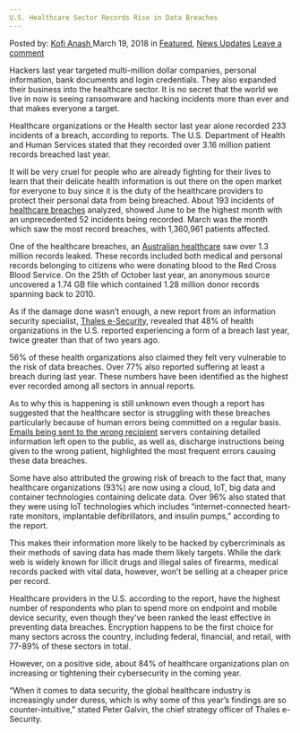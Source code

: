 ```yaml
---
U.S. Healthcare Sector Records Rise in Data Breaches
---
```

<article class="post-listing post-25095 post type-post status-publish format-standard has-post-thumbnail hentry 
 tag-breaches tag-data tag-healthcare tag-records tag-rise tag-sector">
<div class="post-inner">
<span>Posted by: <a href="https://www.deepdotweb.com/author/kofi/" title="">Kofi Anash </a></span>
<span>March 19, 2018</span>
<span>in <a href="https://www.deepdotweb.com/category/deepdot-news/" rel="category tag">Featured</a>, <a href="https://www.deepdotweb.com/category/news-updates/" rel="category tag">News Updates</a></span>
<span><a href="https://www.deepdotweb.com/2018/03/19/u-s-healthcare-sector-records-rise-data-breaches/#respond">Leave a comment</a></span>


<p><a id="post-25095-_gjdgxs"></a> Hackers last year targeted multi-million dollar companies, personal information, bank documents and login credentials. They also expanded their business into the healthcare sector. It is no secret that the world we live in now is seeing ransomware and hacking incidents more than ever and that makes everyone a target.</p>
<p>Healthcare organizations or the Health sector last year alone recorded 233 incidents of a breach, according to reports. The U.S. Department of Health and Human Services stated that they recorded over 3.16 million patient records breached last year.</p>
<p>It will be very cruel for people who are already fighting for their lives to learn that their delicate health information is out there on the open market for everyone to buy since it is the duty of the healthcare providers to protect their personal data from being breached. About 193 incidents of <a href="https://www.deepdotweb.com/2016/06/26/655000-healthcare-records-patients-being-sold/">healthcare breaches</a> analyzed, showed June to be the highest month with an unprecedented 52 incidents being recorded. March was the month which saw the most record breaches, with 1,360,961 patients affected.</p>
<p>One of the healthcare breaches, an <a href="https://www.deepdotweb.com/2017/10/03/dhs-issues-165-new-medicare-numbers-darknet-fiasco/">Australian healthcare</a> saw over 1.3 million records leaked. These records included both medical and personal records belonging to citizens who were donating blood to the Red Cross Blood Service. On the 25th of October last year, an anonymous source uncovered a 1.74 GB file which contained 1.28 million donor records spanning back to 2010.</p>
<p>As if the damage done wasn’t enough, a new report from an information security specialist, <a href="https://betanews.com/2018/03/05/half-us-helathcare-breached/">Thales e-Security</a>, revealed that 48% of health organizations in the U.S. reported experiencing a form of a breach last year, twice greater than that of two years ago.</p>
<p>56% of these health organizations also claimed they felt very vulnerable to the risk of data breaches. Over 77% also reported suffering at least a breach during last year. These numbers have been identified as the highest ever recorded among all sectors in annual reports.</p>
<p>As to why this is happening is still unknown even though a report has suggested that the healthcare sector is struggling with these breaches particularly because of human errors being committed on a regular basis. <a href="https://www.deepdotweb.com/2017/03/27/compromised-email-credentials-behind-healthcare-breaches/">Emails being sent to the wrong recipient</a> servers containing detailed information left open to the public, as well as, discharge instructions being given to the wrong patient, highlighted the most frequent errors causing these data breaches.</p>
<p>Some have also attributed the growing risk of breach to the fact that, many healthcare organizations (93%) are now using a cloud, IoT, big data and container technologies containing delicate data. Over 96% also stated that they were using IoT technologies which includes “internet-connected heart-rate monitors, implantable defibrillators, and insulin pumps,” according to the report.</p>
<p>This makes their information more likely to be hacked by cybercriminals as their methods of saving data has made them likely targets. While the dark web is widely known for illicit drugs and illegal sales of firearms, medical records packed with vital data, however, won’t be selling at a cheaper price per record.</p>
<p>Healthcare providers in the U.S. according to the report, have the highest number of respondents who plan to spend more on endpoint and mobile device security, even though they’ve been ranked the least effective in preventing data breaches. Encryption happens to be the first choice for many sectors across the country, including federal, financial, and retail, with 77-89% of these sectors in total.</p>
<p>However, on a positive side, about 84% of healthcare organizations plan on increasing or tightening their cybersecurity in the coming year.</p>
<p>“When it comes to data security, the global healthcare industry is increasingly under duress, which is why some of this year’s findings are so counter-intuitive,” stated Peter Galvin, the chief strategy officer of Thales e-Security.</p>
</div>
<span style="display:none"><a href="https://www.deepdotweb.com/tag/breaches/" rel="tag">breaches</a> <a href="https://www.deepdotweb.com/tag/data/" rel="tag">data</a> <a href="https://www.deepdotweb.com/tag/healthcare/" rel="tag">healthcare</a> <a href="https://www.deepdotweb.com/tag/records/" rel="tag">records</a> <a href="https://www.deepdotweb.com/tag/rise/" rel="tag">rise</a> <a href="https://www.deepdotweb.com/tag/sector/" rel="tag">sector</a></span> <span style="display:none" class="updated">2018-03-19</span>
<div style="display:none" class="vcard author" itemprop="author" itemscope itemtype="http://schema.org/Person"><strong class="fn" itemprop="name"><a href="https://www.deepdotweb.com/author/kofi/" title="Posts by Kofi Anash" rel="author">Kofi Anash</a></strong></div>
</div>
</article>

